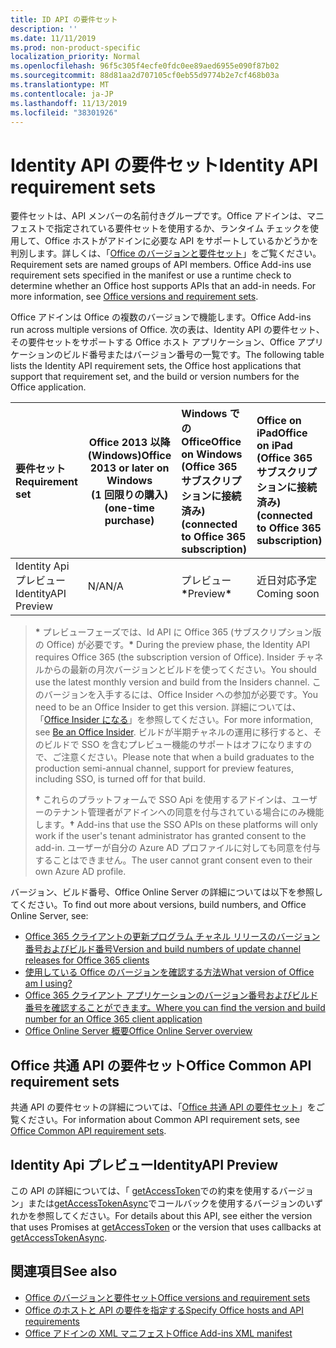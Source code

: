 ```yaml
---
title: ID API の要件セット
description: ''
ms.date: 11/11/2019
ms.prod: non-product-specific
localization_priority: Normal
ms.openlocfilehash: 96f5c305f4ecfe0fdc0ee89aed6955e090f87b02
ms.sourcegitcommit: 88d81aa2d707105cf0eb55d9774b2e7cf468b03a
ms.translationtype: MT
ms.contentlocale: ja-JP
ms.lasthandoff: 11/13/2019
ms.locfileid: "38301926"
---
```

# <a name="identity-api-requirement-sets"></a><span data-ttu-id="d2257-102">Identity API の要件セット</span><span class="sxs-lookup"><span data-stu-id="d2257-102">Identity API requirement sets</span></span>

<span data-ttu-id="d2257-p101">要件セットは、API メンバーの名前付きグループです。Office アドインは、マニフェストで指定されている要件セットを使用するか、ランタイム チェックを使用して、Office ホストがアドインに必要な API をサポートしているかどうかを判別します。詳しくは、「[Office のバージョンと要件セット](/office/dev/add-ins/develop/office-versions-and-requirement-sets)」をご覧ください。</span><span class="sxs-lookup"><span data-stu-id="d2257-p101">Requirement sets are named groups of API members. Office Add-ins use requirement sets specified in the manifest or use a runtime check to determine whether an Office host supports APIs that an add-in needs. For more information, see [Office versions and requirement sets](/office/dev/add-ins/develop/office-versions-and-requirement-sets).</span></span>

<span data-ttu-id="d2257-106">Office アドインは Office の複数のバージョンで機能します。</span><span class="sxs-lookup"><span data-stu-id="d2257-106">Office Add-ins run across multiple versions of Office.</span></span> <span data-ttu-id="d2257-107">次の表は、Identity API の要件セット、その要件セットをサポートする Office ホスト アプリケーション、Office アプリケーションのビルド番号またはバージョン番号の一覧です。</span><span class="sxs-lookup"><span data-stu-id="d2257-107">The following table lists the Identity API requirement sets, the Office host applications that support that requirement set, and the build or version numbers for the Office application.</span></span>

|  <span data-ttu-id="d2257-108">要件セット</span><span class="sxs-lookup"><span data-stu-id="d2257-108">Requirement set</span></span>  | <span data-ttu-id="d2257-109">Office 2013 以降 (Windows)</span><span class="sxs-lookup"><span data-stu-id="d2257-109">Office 2013 or later on Windows</span></span><br><span data-ttu-id="d2257-110">(1 回限りの購入)</span><span class="sxs-lookup"><span data-stu-id="d2257-110">(one-time purchase)</span></span> | <span data-ttu-id="d2257-111">Windows での Office</span><span class="sxs-lookup"><span data-stu-id="d2257-111">Office on Windows</span></span><br><span data-ttu-id="d2257-112">(Office 365 サブスクリプションに接続済み)</span><span class="sxs-lookup"><span data-stu-id="d2257-112">(connected to Office 365 subscription)</span></span> |  <span data-ttu-id="d2257-113">Office on iPad</span><span class="sxs-lookup"><span data-stu-id="d2257-113">Office on iPad</span></span><br><span data-ttu-id="d2257-114">(Office 365 サブスクリプションに接続済み)</span><span class="sxs-lookup"><span data-stu-id="d2257-114">(connected to Office 365 subscription)</span></span>  |  <span data-ttu-id="d2257-115">Office on Mac</span><span class="sxs-lookup"><span data-stu-id="d2257-115">Office on Mac</span></span><br><span data-ttu-id="d2257-116">(Office 365 サブスクリプションに接続)</span><span class="sxs-lookup"><span data-stu-id="d2257-116">(connected to Office 365 subscription)</span></span>  | <span data-ttu-id="d2257-117">Office on the web</span><span class="sxs-lookup"><span data-stu-id="d2257-117">Office on the web</span></span>  | <span data-ttu-id="d2257-118">SharePoint Online</span><span class="sxs-lookup"><span data-stu-id="d2257-118">SharePoint Online</span></span> | <span data-ttu-id="d2257-119">OneDrive.com</span><span class="sxs-lookup"><span data-stu-id="d2257-119">OneDrive.com</span></span> |<span data-ttu-id="d2257-120">Outlook.com および Exchange Online</span><span class="sxs-lookup"><span data-stu-id="d2257-120">Outlook.com & Exchange Online</span></span>|
|:-----|-----|:-----|:-----|:-----|:-----|:-----|:-----|:-----|
| <span data-ttu-id="d2257-121">Identity Api プレビュー</span><span class="sxs-lookup"><span data-stu-id="d2257-121">IdentityAPI Preview</span></span>  | <span data-ttu-id="d2257-122">N/A</span><span class="sxs-lookup"><span data-stu-id="d2257-122">N/A</span></span> | <span data-ttu-id="d2257-123">プレビュー<b>\*</b></span><span class="sxs-lookup"><span data-stu-id="d2257-123">Preview<b>\*</b></span></span> | <span data-ttu-id="d2257-124">近日対応予定</span><span class="sxs-lookup"><span data-stu-id="d2257-124">Coming soon</span></span> | <span data-ttu-id="d2257-125">プレビュー<b>\*</b></span><span class="sxs-lookup"><span data-stu-id="d2257-125">Preview<b>\*</b></span></span> | <span data-ttu-id="d2257-126">Preview<b>\* &#8224;</b></span><span class="sxs-lookup"><span data-stu-id="d2257-126">Preview<b>\*&#8224;</b></span></span> | <span data-ttu-id="d2257-127">Preview<b>\* &#8224;</b></span><span class="sxs-lookup"><span data-stu-id="d2257-127">Preview<b>\*&#8224;</b></span></span>| <span data-ttu-id="d2257-128">近日公開</span><span class="sxs-lookup"><span data-stu-id="d2257-128">Coming soon</span></span> | <span data-ttu-id="d2257-129">近日公開</span><span class="sxs-lookup"><span data-stu-id="d2257-129">Coming soon</span></span> |

> <span data-ttu-id="d2257-130">**&#42;** プレビューフェーズでは、Id API に Office 365 (サブスクリプション版の Office) が必要です。</span><span class="sxs-lookup"><span data-stu-id="d2257-130">**&#42;** During the preview phase, the Identity API requires Office 365 (the subscription version of Office).</span></span> <span data-ttu-id="d2257-131">Insider チャネルからの最新の月次バージョンとビルドを使ってください。</span><span class="sxs-lookup"><span data-stu-id="d2257-131">You should use the latest monthly version and build from the Insiders channel.</span></span> <span data-ttu-id="d2257-132">このバージョンを入手するには、Office Insider への参加が必要です。</span><span class="sxs-lookup"><span data-stu-id="d2257-132">You need to be an Office Insider to get this version.</span></span> <span data-ttu-id="d2257-133">詳細については、「[Office Insider になる](https://products.office.com/office-insider?tab=tab-1)」を参照してください。</span><span class="sxs-lookup"><span data-stu-id="d2257-133">For more information, see [Be an Office Insider](https://products.office.com/office-insider?tab=tab-1).</span></span> <span data-ttu-id="d2257-134">ビルドが半期チャネルの運用に移行すると、そのビルドで SSO を含むプレビュー機能のサポートはオフになりますので、ご注意ください。</span><span class="sxs-lookup"><span data-stu-id="d2257-134">Please note that when a build graduates to the production semi-annual channel, support for preview features, including SSO, is turned off for that build.</span></span>
>
> <span data-ttu-id="d2257-135">**&#8224;** これらのプラットフォームで SSO Api を使用するアドインは、ユーザーのテナント管理者がアドインへの同意を付与されている場合にのみ機能します。</span><span class="sxs-lookup"><span data-stu-id="d2257-135">**&#8224;** Add-ins that use the SSO APIs on these platforms will only work if the user's tenant administrator has granted consent to the add-in.</span></span> <span data-ttu-id="d2257-136">ユーザーが自分の Azure AD プロファイルに対しても同意を付与することはできません。</span><span class="sxs-lookup"><span data-stu-id="d2257-136">The user cannot grant consent even to their own Azure AD profile.</span></span>

<span data-ttu-id="d2257-137">バージョン、ビルド番号、Office Online Server の詳細については以下を参照してください。</span><span class="sxs-lookup"><span data-stu-id="d2257-137">To find out more about versions, build numbers, and Office Online Server, see:</span></span>

- [<span data-ttu-id="d2257-138">Office 365 クライアントの更新プログラム チャネル リリースのバージョン番号およびビルド番号</span><span class="sxs-lookup"><span data-stu-id="d2257-138">Version and build numbers of update channel releases for Office 365 clients</span></span>](https://support.office.com/article/version-and-build-numbers-of-update-channel-releases-ae942449-1fca-4484-898b-a933ea23def7)
- [<span data-ttu-id="d2257-139">使用している Office のバージョンを確認する方法</span><span class="sxs-lookup"><span data-stu-id="d2257-139">What version of Office am I using?</span></span>](https://support.office.com/article/What-version-of-Office-am-I-using-932788b8-a3ce-44bf-bb09-e334518b8b19)
- [<span data-ttu-id="d2257-140">Office 365 クライアント アプリケーションのバージョン番号およびビルド番号を確認することができます。</span><span class="sxs-lookup"><span data-stu-id="d2257-140">Where you can find the version and build number for an Office 365 client application</span></span>](https://support.office.com/article/version-and-build-numbers-of-update-channel-releases-ae942449-1fca-4484-898b-a933ea23def7)
- [<span data-ttu-id="d2257-141">Office Online Server 概要</span><span class="sxs-lookup"><span data-stu-id="d2257-141">Office Online Server overview</span></span>](/officeonlineserver/office-online-server-overview)

## <a name="office-common-api-requirement-sets"></a><span data-ttu-id="d2257-142">Office 共通 API の要件セット</span><span class="sxs-lookup"><span data-stu-id="d2257-142">Office Common API requirement sets</span></span>

<span data-ttu-id="d2257-143">共通 API の要件セットの詳細については、「[Office 共通 API の要件セット](office-add-in-requirement-sets.md)」をご覧ください。</span><span class="sxs-lookup"><span data-stu-id="d2257-143">For information about Common API requirement sets, see [Office Common API requirement sets](office-add-in-requirement-sets.md).</span></span>

## <a name="identityapi-preview"></a><span data-ttu-id="d2257-144">Identity Api プレビュー</span><span class="sxs-lookup"><span data-stu-id="d2257-144">IdentityAPI Preview</span></span>

<span data-ttu-id="d2257-145">この API の詳細については、「 [getAccessToken](/javascript/api/office-runtime/officeruntime.auth#getaccesstoken-options-)での約束を使用するバージョン」または[getAccessTokenAsync](/javascript/api/office/office.auth#getaccesstokenasync-options--callback-)でコールバックを使用するバージョンのいずれかを参照してください。</span><span class="sxs-lookup"><span data-stu-id="d2257-145">For details about this API, see either the version that uses Promises at [getAccessToken](/javascript/api/office-runtime/officeruntime.auth#getaccesstoken-options-) or the version that uses callbacks at [getAccessTokenAsync](/javascript/api/office/office.auth#getaccesstokenasync-options--callback-).</span></span>

## <a name="see-also"></a><span data-ttu-id="d2257-146">関連項目</span><span class="sxs-lookup"><span data-stu-id="d2257-146">See also</span></span>

- [<span data-ttu-id="d2257-147">Office のバージョンと要件セット</span><span class="sxs-lookup"><span data-stu-id="d2257-147">Office versions and requirement sets</span></span>](/office/dev/add-ins/develop/office-versions-and-requirement-sets)
- [<span data-ttu-id="d2257-148">Office のホストと API の要件を指定する</span><span class="sxs-lookup"><span data-stu-id="d2257-148">Specify Office hosts and API requirements</span></span>](/office/dev/add-ins/develop/specify-office-hosts-and-api-requirements)
- [<span data-ttu-id="d2257-149">Office アドインの XML マニフェスト</span><span class="sxs-lookup"><span data-stu-id="d2257-149">Office Add-ins XML manifest</span></span>](/office/dev/add-ins/develop/add-in-manifests)
